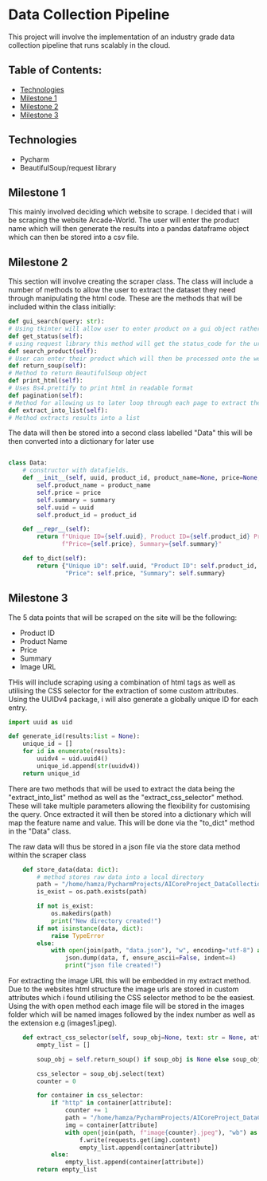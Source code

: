 # Data Collection Pipeline

This project will involve the implementation of an industry grade data collection pipeline that runs scalably in the cloud.

## Table of Contents:
* [Technologies](#technologies)
* [Milestone 1](#milestone-1)
* [Milestone 2](#milestone-2)
* [Milestone 3](#milestone-3)

## Technologies
* Pycharm 
* BeautifulSoup/request library

## Milestone 1
This mainly involved deciding which website to scrape. I decided that i will be scraping the website Arcade-World. The user will enter the product name which will then 
generate the results into a pandas dataframe object which can then be stored into a csv file.

## Milestone 2
This section will involve creating the scraper class. The class will include a number of methods to allow the user to extract the dataset they need through manipulating
the html code. These are the methods that will be included within the class initially:
```python
def gui_search(query: str):
# Using tkinter will allow user to enter product on a gui object rather then the terminal
def get_status(self):
# using request library this method will get the status_code for the url
def search_product(self):
# User can enter their product which will then be processed onto the website
def return_soup(self):
# Method to return BeautifulSoup object
def print_html(self):
# Uses Bs4.prettify to print html in readable format
def pagination(self):
# Method for allowing us to later loop through each page to extract the data
def extract_into_list(self):
# Method extracts results into a list

```
The data will then be stored into a second class labelled "Data" this will be then converted into a dictionary for later use
```python

class Data:
    # constructor with datafields.
    def __init__(self, uuid, product_id, product_name=None, price=None, summary=None):
        self.product_name = product_name
        self.price = price
        self.summary = summary
        self.uuid = uuid
        self.product_id = product_id

    def __repr__(self):
        return f"Unique ID={self.uuid}, Product ID={self.product_id} Product={self.product_name}, " \
               f"Price={self.price}, Summary={self.summary}"

    def to_dict(self):
        return {"Unique iD": self.uuid, "Product ID": self.product_id, "Product": self.product_name,
                "Price": self.price, "Summary": self.summary}
```
## Milestone 3
The 5 data points that will be scraped on the site will be the following:
- Product ID
- Product Name
- Price
- Summary
- Image URL 

THis will include scraping using a combination of html tags as well as utilising the CSS selector for the extraction of some custom attributes. Using the UUIDv4 package, i will also generate a globally unique ID for each entry.

```python
import uuid as uid

def generate_id(results:list = None):
    unique_id = []
    for id in enumerate(results):
        uuidv4 = uid.uuid4()
        unique_id.append(str(uuidv4))
    return unique_id
```
There are two methods that will be used to extract the data being the "extract_into_list" method as well as the "extract_css_selector" method. These will take multiple parameters allowing the flexibility for customising the query. Once extracted it will then be stored into a dictionary which will map the feature name and value. This will be done via the "to_dict" method in the "Data" class.

The raw data will thus be stored in a json file via the store data method within the scraper class

```python
    def store_data(data: dict):
        # method stores raw data into a local directory
        path = "/home/hamza/PycharmProjects/AICoreProject_DataCollection/raw_data"
        is_exist = os.path.exists(path)

        if not is_exist:
            os.makedirs(path)
            print("New directory created!")
        if not isinstance(data, dict):
            raise TypeError
        else:
            with open(join(path, "data.json"), "w", encoding="utf-8") as f:
                json.dump(data, f, ensure_ascii=False, indent=4)
                print("json file created!")

```
For extracting the image URL this will be embedded in my extract method. Due to the websites html structure the image urls are stored in custom attributes which i found utilising the CSS selector method to be the easiest. Using the with open method each image file will be stored in the images folder which will be named images followed by the index number as well as the extension e.g (images1.jpeg). 

```python
    def extract_css_selector(self, soup_obj=None, text: str = None, attribute=None):
        empty_list = []

        soup_obj = self.return_soup() if soup_obj is None else soup_obj

        css_selector = soup_obj.select(text)
        counter = 0

        for container in css_selector:
            if "http" in container[attribute]:
                counter += 1
                path = "/home/hamza/PycharmProjects/AICoreProject_DataCollection/images"
                img = container[attribute]
                with open(join(path, f"image{counter}.jpeg"), "wb") as f:
                    f.write(requests.get(img).content)
                    empty_list.append(container[attribute])
            else:
                empty_list.append(container[attribute])
        return empty_list
``````
